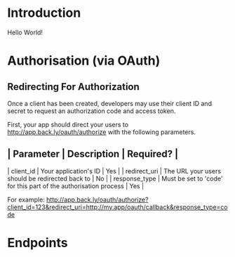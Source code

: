 # Introduction

Hello World!

# Authorisation (via OAuth)

## Redirecting For Authorization

Once a client has been created, developers may use their client ID and secret to request an authorization code and access token.

First, your app should direct your users to http://app.back.ly/oauth/authorize with the following parameters.

| Parameter | Description | Required? |
---------------------------------------
| client_id | Your application's ID | Yes |
| redirect_uri | The URL your users should be redirected back to | No |
| response_type | Must be set to 'code' for this part of the authorisation process | Yes |

For example: http://app.back.ly/oauth/authorize?client_id=123&redirect_uri=http://my.app/oauth/callback&response_type=code

# Endpoints
